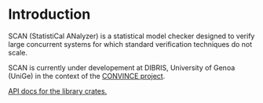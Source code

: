 # Introduction

SCAN (StatistiCal ANalyzer) is a statistical model checker
designed to verify large concurrent systems
for which standard verification techniques do not scale.

SCAN is currently under developement at DIBRIS, University of Genoa (UniGe)
in the context of the [CONVINCE project](https://convince-project.eu/).

<a href="convince-project.github.io/scan/crates/scan/index.html">API docs for the library crates.</a>
